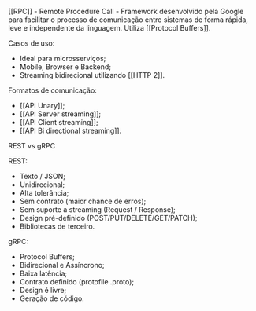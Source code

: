 [[RPC]] - Remote Procedure Call - Framework desenvolvido pela Google para facilitar o processo de comunicação entre sistemas de forma rápida, leve e independente da linguagem. Utiliza [[Protocol Buffers]].

Casos de uso:
- Ideal para microsserviços;
- Mobile, Browser e Backend;
- Streaming bidirecional utilizando [[HTTP 2]].

Formatos de comunicação:
- [[API Unary]];
- [[API Server streaming]];
- [[API Client streaming]];
- [[API Bi directional streaming]].


REST vs gRPC

REST:
- Texto / JSON;
- Unidirecional;
- Alta tolerância;
- Sem contrato (maior chance de erros);
- Sem suporte a streaming (Request / Response);
- Design pré-definido (POST/PUT/DELETE/GET/PATCH);
- Bibliotecas de terceiro.

gRPC:
- Protocol Buffers;
- Bidirecional e Assíncrono;
- Baixa latência;
- Contrato definido (protofile .proto);
- Design é livre;
- Geração de código.